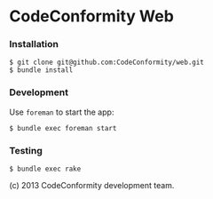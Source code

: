 # CodeConformity Web

### Installation

    $ git clone git@github.com:CodeConformity/web.git
    $ bundle install

### Development

Use `foreman` to start the app:

    $ bundle exec foreman start

### Testing

    $ bundle exec rake

(c) 2013 CodeConformity development team.